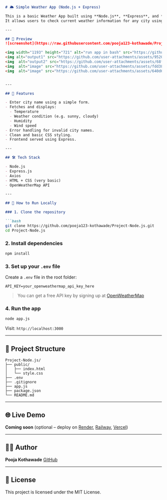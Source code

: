 

````markdown
# 🌦️ Simple Weather App (Node.js + Express)

This is a basic Weather App built using **Node.js**, **Express**, and **Axios**.  
It allows users to check current weather information for any city using the **OpenWeatherMap API**.

---

## 📸 Preview
![screenshot](https://raw.githubusercontent.com/pooja123-kothawade/Project-Node.js/main/preview.png) 

<img width="1193" height="721" alt="run app in bash" src="https://github.com/user-attachments/assets/da41ed47-641a-4ed2-a6b7-4940ac9c1116" >
<img alt="output1" src="https://github.com/user-attachments/assets/95201292-15d4-4f84-b0f3-b6048575e522" />
<img  alt="output2" src="https://github.com/user-attachments/assets/68f18064-0fd3-427e-b735-80758a7a207d" />
<img  alt="image" src="https://github.com/user-attachments/assets/fdd38e4b-772a-4c0f-8a56-0f0fb2623dea" />
<img  alt="image" src="https://github.com/user-attachments/assets/640d6eb7-b01d-42b6-8397-21142caedaec" />


---

## 🔧 Features

- Enter city name using a simple form.
- Fetches and displays:
  - Temperature
  - Weather condition (e.g. sunny, cloudy)
  - Humidity
  - Wind speed
- Error handling for invalid city names.
- Clean and basic CSS styling.
- Frontend served using Express.

---

## 🛠️ Tech Stack

- Node.js
- Express.js
- Axios
- HTML + CSS (very basic)
- OpenWeatherMap API

---

## 🚀 How to Run Locally

### 1. Clone the repository

```bash
git clone https://github.com/pooja123-kothawade/Project-Node.js.git
cd Project-Node.js
````

### 2. Install dependencies

```bash
npm install
```

### 3. Set up your `.env` file

Create a `.env` file in the root folder:

```env
API_KEY=your_openweathermap_api_key_here
```

> You can get a free API key by signing up at [OpenWeatherMap](https://openweathermap.org/api)

### 4. Run the app

```bash
node app.js
```

Visit: `http://localhost:3000`

---

## 📁 Project Structure

```
Project-Node.js/
├── public/
│   ├── index.html
│   └── style.css
├── .env
├── .gitignore
├── app.js
├── package.json
└── README.md
```

---

## 🌐 Live Demo

**Coming soon** (optional – deploy on [Render](https://render.com/), [Railway](https://railway.app/), [Vercel](https://vercel.com/))

---

## 👩‍💻 Author

**Pooja Kothawade**
[GitHub](https://github.com/pooja123-kothawade)

---

## 📜 License

This project is licensed under the MIT License.

```






